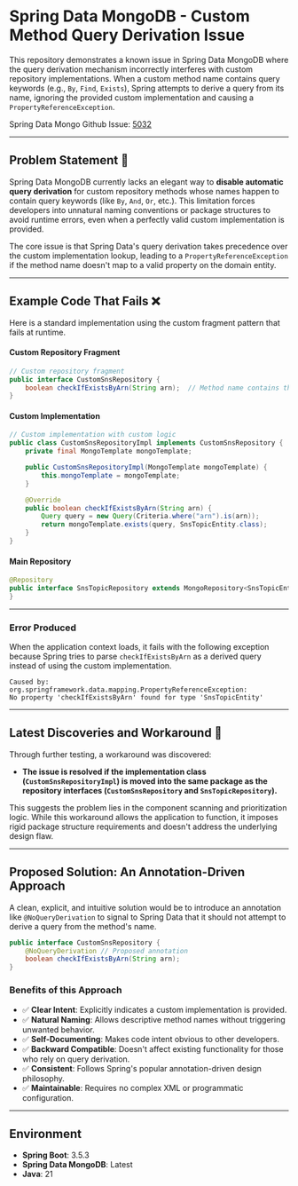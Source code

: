 # Spring Data MongoDB - Custom Method Query Derivation Issue

This repository demonstrates a known issue in Spring Data MongoDB where the query derivation mechanism incorrectly interferes with custom repository implementations. When a custom method name contains query keywords (e.g., `By`, `Find`, `Exists`), Spring attempts to derive a query from its name, ignoring the provided custom implementation and causing a `PropertyReferenceException`.

Spring Data Mongo Github Issue: [5032](https://github.com/spring-projects/spring-data-mongodb/issues/5032) 

-----

## Problem Statement 📝

Spring Data MongoDB currently lacks an elegant way to **disable automatic query derivation** for custom repository methods whose names happen to contain query keywords (like `By`, `And`, `Or`, etc.). This limitation forces developers into unnatural naming conventions or package structures to avoid runtime errors, even when a perfectly valid custom implementation is provided.

The core issue is that Spring Data's query derivation takes precedence over the custom implementation lookup, leading to a `PropertyReferenceException` if the method name doesn't map to a valid property on the domain entity.

-----

## Example Code That Fails ❌

Here is a standard implementation using the custom fragment pattern that fails at runtime.

#### Custom Repository Fragment

```java
// Custom repository fragment
public interface CustomSnsRepository {
    boolean checkIfExistsByArn(String arn);  // Method name contains the keyword "By"
}
```

#### Custom Implementation

```java
// Custom implementation with custom logic
public class CustomSnsRepositoryImpl implements CustomSnsRepository {
    private final MongoTemplate mongoTemplate;

    public CustomSnsRepositoryImpl(MongoTemplate mongoTemplate) {
        this.mongoTemplate = mongoTemplate;
    }

    @Override
    public boolean checkIfExistsByArn(String arn) {
        Query query = new Query(Criteria.where("arn").is(arn));
        return mongoTemplate.exists(query, SnsTopicEntity.class);
    }
}
```

#### Main Repository

```java
@Repository
public interface SnsTopicRepository extends MongoRepository<SnsTopicEntity, String>, CustomSnsRepository {
}
```

-----

### Error Produced

When the application context loads, it fails with the following exception because Spring tries to parse `checkIfExistsByArn` as a derived query instead of using the custom implementation.

```
Caused by: org.springframework.data.mapping.PropertyReferenceException:
No property 'checkIfExistsByArn' found for type 'SnsTopicEntity'
```

-----

## Latest Discoveries and Workaround 🧐

Through further testing, a workaround was discovered:

* **The issue is resolved if the implementation class (`CustomSnsRepositoryImpl`) is moved into the same package as the repository interfaces (`CustomSnsRepository` and `SnsTopicRepository`).**

This suggests the problem lies in the component scanning and prioritization logic. While this workaround allows the application to function, it imposes rigid package structure requirements and doesn't address the underlying design flaw.

-----

## Proposed Solution: An Annotation-Driven Approach

A clean, explicit, and intuitive solution would be to introduce an annotation like `@NoQueryDerivation` to signal to Spring Data that it should not attempt to derive a query from the method's name.

```java
public interface CustomSnsRepository {
    @NoQueryDerivation // Proposed annotation
    boolean checkIfExistsByArn(String arn);
}
```

### Benefits of this Approach

* ✅ **Clear Intent**: Explicitly indicates a custom implementation is provided.
* ✅ **Natural Naming**: Allows descriptive method names without triggering unwanted behavior.
* ✅ **Self-Documenting**: Makes code intent obvious to other developers.
* ✅ **Backward Compatible**: Doesn't affect existing functionality for those who rely on query derivation.
* ✅ **Consistent**: Follows Spring's popular annotation-driven design philosophy.
* ✅ **Maintainable**: Requires no complex XML or programmatic configuration.

-----

## Environment

* **Spring Boot**: 3.5.3
* **Spring Data MongoDB**: Latest
* **Java**: 21